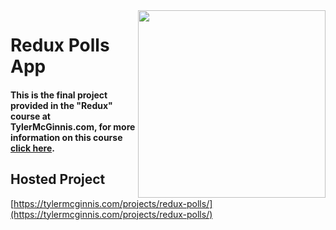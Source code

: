 <img src="https://tylermcginnis.com/tylermcginnis_glasses-300.png" width="300" align="right">

Redux Polls App
========

#### This is the final project provided in the "Redux" course at TylerMcGinnis.com, for more information on this course [click here](https://tylermcginnis.com/courses/redux/).

## Hosted Project

[https://tylermcginnis.com/projects/redux-polls/](https://tylermcginnis.com/projects/redux-polls/)

